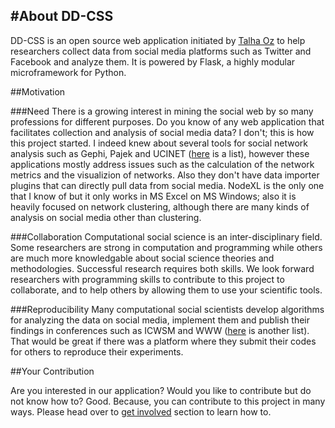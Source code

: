 #About DD-CSS
---
DD-CSS is an open source web application initiated by [Talha Oz][toz] to help researchers collect data from social media platforms such as Twitter and Facebook and analyze them.
It is powered by Flask, a highly modular microframework for Python.

##Motivation

###Need
There is a growing interest in mining the social web by so many professions for different purposes.
Do you know of any web application that facilitates collection and analysis of social media data?
I don't; this is how this project started.
I indeed knew about several tools for social network analysis such as Gephi, Pajek and UCINET ([here][SNA-tools] is a list), however these applications mostly address issues such as the calculation of the network metrics and the visualizion of networks.
Also they don't have data importer plugins that can directly pull data from social media.
NodeXL is the only one that I know of but it only works in MS Excel on MS Windows; also it is heavily focused on network clustering, although there are many kinds of analysis on social media other than clustering.

###Collaboration
Computational social science is an inter-disciplinary field. Some researchers are strong in computation and programming while others are much more knowledgable about social science theories and methodologies.
Successful research requires both skills.
We look forward researchers with programming skills to contribute to this project to collaborate, and to help others by allowing them to use your scientific tools.

###Reproducibility
Many computational social scientists develop algorithms for analyzing the data on social media, implement them and publish their findings in conferences such as ICWSM and WWW ([here][CSS-conferences] is another list).
That would be great if there was a platform where they submit their codes for others to reproduce their experiments.

##Your Contribution

Are you interested in our application?
Would you like to contribute but do not know how to?
Good. Because, you can contribute to this project in many ways.
Please head over to [get involved](get-involved.md) section to learn how to.

[toz]: http://talhaoz.com
[SNA-tools]: https://docs.google.com/spreadsheet/ccc?key=0AplklDf0nYxWdFhmTWZUc0o0SzAzMkRuMTZCUVBVeHc
[CSS-conferences]: http://www.mli.gmu.edu/toz/wordpress/2014/05/26/social-computing-conferences/
